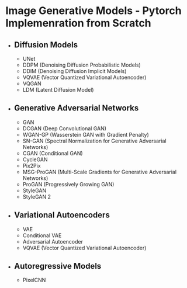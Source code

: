 # Image Generative Models - Pytorch Implemenration from Scratch

- ## Diffusion Models
    - UNet
    - DDPM (Denoising Diffusion Probabilistic Models)
    - DDIM (Denoising Diffusion Implicit Models)
    - VQVAE (Vector Quantized Variational Autoencoder)
    - VQGAN
    - LDM (Latent Diffusion Model)

- ## Generative Adversarial Networks
    - GAN
    - DCGAN (Deep Convolutional GAN)
    - WGAN-GP (Wasserstein GAN with Gradient Penalty)
    - SN-GAN (Spectral Normalization for Generative Adversarial Networks)
    - CGAN (Conditional GAN)
    - CycleGAN
    - Pix2Pix
    - MSG-ProGAN (Multi-Scale Gradients for Generative Adversarial Networks)
    - ProGAN (Progressively Growing GAN)
    - StyleGAN
    - StyleGAN 2

- ## Variational Autoencoders
    - VAE
    - Conditional VAE
    - Adversarial Autoencoder
    - VQVAE (Vector Quantized Variational Autoencoder)

- ## Autoregressive Models
    - PixelCNN
